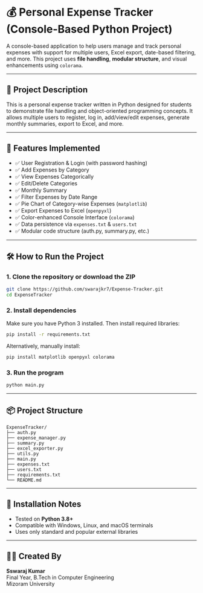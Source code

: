 # 💰 Personal Expense Tracker (Console-Based Python Project)

A console-based application to help users manage and track personal expenses with support for multiple users, Excel export, date-based filtering, and more. This project uses **file handling**, **modular structure**, and visual enhancements using `colorama`.

---

## 📌 Project Description

This is a personal expense tracker written in Python designed for students to demonstrate file handling and object-oriented programming concepts. It allows multiple users to register, log in, add/view/edit expenses, generate monthly summaries, export to Excel, and more.

---

## 🚀 Features Implemented

- ✅ User Registration & Login (with password hashing)
- ✅ Add Expenses by Category
- ✅ View Expenses Categorically
- ✅ Edit/Delete Categories
- ✅ Monthly Summary
- ✅ Filter Expenses by Date Range
- ✅ Pie Chart of Category-wise Expenses (`matplotlib`)
- ✅ Export Expenses to Excel (`openpyxl`)
- ✅ Color-enhanced Console Interface (`colorama`)
- ✅ Data persistence via `expenses.txt` & `users.txt`
- ✅ Modular code structure (auth.py, summary.py, etc.)

---

## 🛠 How to Run the Project

### 1. Clone the repository or download the ZIP
```bash
git clone https://github.com/swarajkr7/Expense-Tracker.git
cd ExpenseTracker
```

### 2. Install dependencies
Make sure you have Python 3 installed. Then install required libraries:

```bash
pip install -r requirements.txt
```

Alternatively, manually install:
```bash
pip install matplotlib openpyxl colorama
```

### 3. Run the program
```bash
python main.py
```

---

## 📦 Project Structure

```
ExpenseTracker/
├── auth.py
├── expense_manager.py
├── summary.py
├── excel_exporter.py
├── utils.py
├── main.py
├── expenses.txt
├── users.txt
├── requirements.txt
└── README.md
```

---

## 📝 Installation Notes

- Tested on **Python 3.8+**
- Compatible with Windows, Linux, and macOS terminals
- Uses only standard and popular external libraries

---


## 🙋‍♂️ Created By

**Sswaraj Kumar**  
Final Year, B.Tech in Computer Engineering  
Mizoram University  
